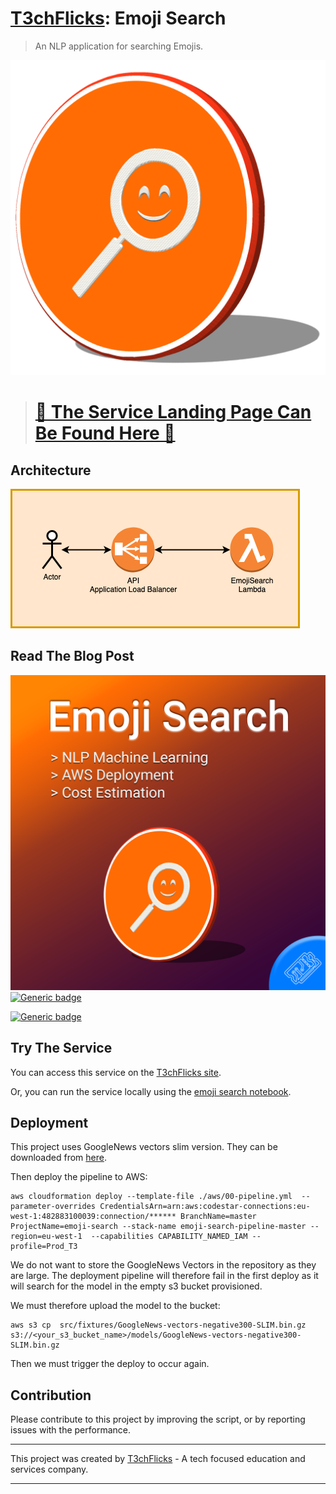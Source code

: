 # [T3chFlicks](https://t3chflicks.org): Emoji Search
> An NLP application for searching Emojis.

![](./coin.png)

> # [🤖 The Service Landing Page Can Be Found Here 🤖](https://emoji-search.t3chflicks.org)

## Architecture
![](./architecture.png)

## Read The Blog Post
![](./thumbnail.png)
[![Generic badge](https://img.shields.io/badge/Blog_Post-Github-orange.svg)](./blog_post.md)

[![Generic badge](https://img.shields.io/badge/Blog_Post-Medium-blue.svg)](https://t3chflicks.medium.com/giving-away-free-apis-without-going-broke-cd87a7dc78a5)


## Try The Service
You can access this service on the [T3chFlicks site](https://t3chflicks.org/Services/emoji-search).

Or, you can run the service locally using the [emoji search notebook](./src/EmojiSearch.ipynb).

## Deployment
This project uses GoogleNews vectors slim version. They can be downloaded from [here](https://github.com/eyaler/word2vec-slim).

Then deploy the pipeline to AWS:
```
aws cloudformation deploy --template-file ./aws/00-pipeline.yml  --parameter-overrides CredentialsArn=arn:aws:codestar-connections:eu-west-1:482883100039:connection/****** BranchName=master ProjectName=emoji-search --stack-name emoji-search-pipeline-master --region=eu-west-1  --capabilities CAPABILITY_NAMED_IAM --profile=Prod_T3
  ```

We do not want to store the GoogleNews Vectors in the repository as they are large. The deployment pipeline will therefore fail in the first deploy as it will search for the model in the empty s3 bucket provisioned. 

We must therefore upload the model to the bucket:

```
aws s3 cp  src/fixtures/GoogleNews-vectors-negative300-SLIM.bin.gz s3://<your_s3_bucket_name>/models/GoogleNews-vectors-negative300-SLIM.bin.gz
```

Then we must trigger the deploy to occur again.

## Contribution
Please contribute to this project by improving the script, or by reporting issues with the performance.

---

This project was created by [T3chFlicks](https://t3chflicks.org) - A tech focused education and services company.

---